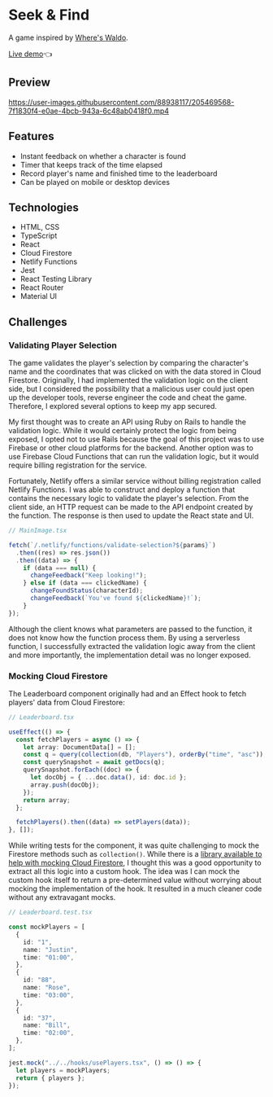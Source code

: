 # Seek & Find
A game inspired by [Where's Waldo](https://en.wikipedia.org/wiki/Where%27s_Wally%3F).

[Live demo](https://luxury-marigold-c9f1c3.netlify.app/)👈

## Preview

https://user-images.githubusercontent.com/88938117/205469568-7f1830f4-e0ae-4bcb-943a-6c48ab0418f0.mp4

## Features
- Instant feedback on whether a character is found
- Timer that keeps track of the time elapsed
- Record player's name and finished time to the leaderboard
- Can be played on mobile or desktop devices

## Technologies

- HTML, CSS
- TypeScript
- React
- Cloud Firestore
- Netlify Functions
- Jest
- React Testing Library
- React Router
- Material UI

## Challenges

### Validating Player Selection
The game validates the player's selection by comparing the character's name and the coordinates that was clicked on with the data stored in Cloud Firestore. Originally, I had implemented the validation logic on the client side, but I considered the possibility that a malicious user could just open up the developer tools, reverse engineer the code and cheat the game. Therefore, I explored several options to keep my app secured.

My first thought was to create an API using Ruby on Rails to handle the validation logic. While it would certainly protect the logic from being exposed, I opted not to use Rails because the goal of this project was to use Firebase or other cloud platforms for the backend. Another option was to use Firebase Cloud Functions that can run the validation logic, but it would require billing registration for the service.

Fortunately, Netlify offers a similar service without billing registration called Netlify Functions. I was able to construct and deploy a function that contains the necessary logic to validate the player's selection. From the client side, an HTTP request can be made to the API endpoint created by the function. The response is then used to update the React state and UI.

```typescript
// MainImage.tsx

fetch(`/.netlify/functions/validate-selection?${params}`)
  .then((res) => res.json())
  .then((data) => {
    if (data === null) {
      changeFeedback("Keep looking!");
    } else if (data === clickedName) {
      changeFoundStatus(characterId);
      changeFeedback(`You've found ${clickedName}!`);
    }
});
```

Although the client knows what parameters are passed to the function, it does not know how the function process them. By using a serverless function, I successfully extracted the validation logic away from the client and more importantly, the implementation detail was no longer exposed. 

### Mocking Cloud Firestore
The Leaderboard component originally had and an Effect hook to fetch players' data from Cloud Firestore:
```typescript
// Leaderboard.tsx

useEffect(() => {
  const fetchPlayers = async () => {
    let array: DocumentData[] = [];
    const q = query(collection(db, "Players"), orderBy("time", "asc"));
    const querySnapshot = await getDocs(q);
    querySnapshot.forEach((doc) => {
      let docObj = { ...doc.data(), id: doc.id };
      array.push(docObj);
    });
    return array;
  };

  fetchPlayers().then((data) => setPlayers(data));
}, []);
```
While writing tests for the component, it was quite challenging to mock the Firestore methods such as ``` collection() ```.  While there is a [library available to help with mocking Cloud Firestore](https://github.com/Upstatement/firestore-jest-mock), I thought this was a good opportunity to extract all this logic into a custom hook. The idea was I can mock the custom hook itself to return a pre-determined value without worrying about mocking the implementation of the hook. It resulted in a much cleaner code without any extravagant mocks.

```typescript
// Leaderboard.test.tsx

const mockPlayers = [
  {
    id: "1",
    name: "Justin",
    time: "01:00",
  },
  {
    id: "88",
    name: "Rose",
    time: "03:00",
  },
  {
    id: "37",
    name: "Bill",
    time: "02:00",
  },
];

jest.mock("../../hooks/usePlayers.tsx", () => () => {
  let players = mockPlayers;
  return { players };
});
```
